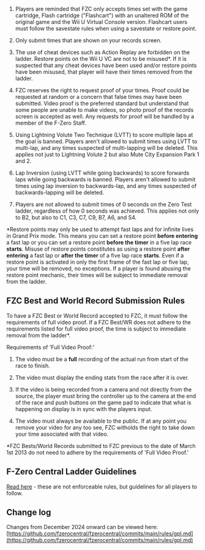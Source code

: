 1. Players are reminded that FZC only accepts times set with the game cartridge, Flash cartridge ("Flashcart") with an unaltered ROM of the original game and the Wii U Virtual Console version. Flashcart users must follow the savestate rules when using a savestate or restore point.

1. Only submit times that are shown on your records screen.

1. The use of cheat devices such as Action Replay are forbidden on the ladder. Restore points on the Wii U VC are not to be misused*. If it is suspected that any cheat devices have been used and/or restore points have been misused, that player will have their times removed from the ladder.

1. FZC reserves the right to request proof of your times. Proof could be requested at random or a concern that false times may have been submitted. Video proof is the preferred standard but understand that some people are unable to make videos, so photo proof of the records screen is accepted as well. Any requests for proof will be handled by a member of the F-Zero Staff.

1. Using Lightning Volute Two Technique (LVTT) to score multiple laps at the goal is banned. Players aren't allowed to submit times using LVTT to multi-lap, and any times suspected of multi-lapping will be deleted. This applies not just to Lightning Volute 2 but also Mute City Expansion Park 1 and 2.

1. Lap Inversion (using LVTT while going backwards) to score forwards laps while going backwards is banned. Players aren't allowed to submit times using lap inversion to backwards-lap, and any times suspected of backwards-lapping will be deleted.

1. Players are not allowed to submit times of 0 seconds on the Zero Test ladder, regardless of how 0 seconds was achieved. This applies not only to B2, but also to C1, C3, C7, C9, B7, A6, and S4.

\*Restore points may only be used to attempt fast laps and for infinite lives in Grand Prix mode. This means you can set a restore point **before entering** a fast lap or you can set a restore point **before the timer** in a five lap race **starts**. Misuse of restore points constitutes as using a restore point **after entering** a fast lap or **after the timer** of a five lap race **starts**. Even if a restore point is activated in only the first frame of the fast lap or five lap, your time will be removed, no exceptions. If a player is found abusing the restore point mechanic, their times will be subject to immediate removal from the ladder.


## FZC Best and World Record Submission Rules

To have a FZC Best or World Record accepted to FZC, it must follow the requirements of full video proof. If a FZC Best/WR does not adhere to the requirements listed for full video proof, the time is subject to immediate removal from the ladder\*.

Requirements of 'Full Video Proof:'

1. The video must be a **full** recording of the actual run from start of the race to finish.

1. The video must display the ending stats from the race after it is over.

1. If the video is being recorded from a camera and not directly from the source, the player must bring the controller up to the camera at the end of the race and push buttons on the game pad to indicate that what is happening on display is in sync with the players input.

1. The video must always be available to the public. If at any point you remove your video for any too see, FZC witholds the right to take down your time associated with that video.

\*FZC Bests/World Records submitted to FZC previous to the date of March 1st 2013 do not need to adhere by the requirements of 'Full Video Proof.'


## F-Zero Central Ladder Guidelines

[Read here](/guidelines.php) - these are not enforceable rules, but guidelines for all players to follow.


## Change log

Changes from December 2024 onward can be viewed here: [https://github.com/fzerocentral/fzerocentral/commits/main/rules/gpl.md](https://github.com/fzerocentral/fzerocentral/commits/main/rules/gpl.md)
